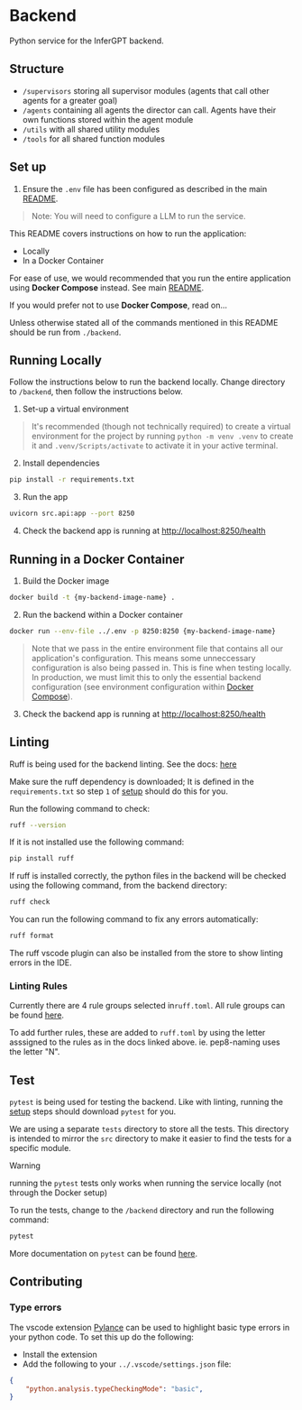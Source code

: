 # Backend

Python service for the InferGPT backend.

## Structure
- `/supervisors` storing all supervisor modules (agents that call other agents for a greater goal)
- `/agents` containing all agents the director can call. Agents have their own functions stored within the agent module
- `/utils` with all shared utility modules
- `/tools` for all shared function modules

## Set up

1. Ensure the `.env` file has been configured as described in the main [README](../README.md).

> Note: You will need to configure a LLM to run the service.

This README covers instructions on how to run the application:
- Locally
- In a Docker Container

For ease of use, we would recommended that you run the entire application using **Docker Compose** instead. See main [README](../README.md).

If you would prefer not to use **Docker Compose**, read on...

Unless otherwise stated all of the commands mentioned in this README should be run from `./backend`.

## Running Locally

Follow the instructions below to run the backend locally. Change directory to `/backend`, then follow the instructions below.

1. Set-up a virtual environment

> It's recommended (though not technically required) to create a virtual environment for the project by running `python -m venv .venv` to create it and `.venv/Scripts/activate` to activate it in your active terminal.

2. Install dependencies

```bash
pip install -r requirements.txt
```

3. Run the app

```bash
uvicorn src.api:app --port 8250
```

4. Check the backend app is running at [http://localhost:8250/health](http://localhost:8250/health)

## Running in a Docker Container

1. Build the Docker image

```bash
docker build -t {my-backend-image-name} .
```

2. Run the backend within a Docker container

```bash
docker run --env-file ../.env -p 8250:8250 {my-backend-image-name}
```

> Note that we pass in the entire environment file that contains all our application's configuration. This means some unneccessary configuration is also being passed in. This is fine when testing locally. In production, we must limit this to only the essential backend configuration (see environment configuration within [Docker Compose](../compose.yml)).

3. Check the backend app is running at [http://localhost:8250/health](http://localhost:8250/health)

## Linting

Ruff is being used for the backend linting. See the docs: [here](https://docs.astral.sh/ruff/)

Make sure the ruff dependency is downloaded; It is defined in the `requirements.txt` so step `1` of [setup](#set-up) should do this for you.

Run the following command to check:

```bash
ruff --version
```

If it is not installed use the following command:

```bash
pip install ruff
```

If ruff is installed correctly, the python files in the backend will be checked using the following command, from the backend directory:

```bash
ruff check
```

You can run the following command to fix any errors automatically:

```bash
ruff format
```

The ruff vscode plugin can also be installed from the store to show linting errors in the IDE.

### Linting Rules

Currently there are 4 rule groups selected in`ruff.toml`. All rule groups can be found [here](https://docs.astral.sh/ruff/rules/).

To add further rules, these are added to `ruff.toml` by using the letter asssigned to the rules as in the docs linked above. ie. pep8-naming uses the letter "N".

## Test

`pytest` is being used for testing the backend. Like with linting, running the [setup](#set-up) steps should download `pytest` for you. 

We are using a separate `tests` directory to store all the tests. This directory is intended to mirror the `src` directory to make it easier to find the tests for a specific module.

> [!WARNING]  
> running the `pytest` tests only works when running the service locally (not through the Docker setup)

To run the tests, change to the `/backend` directory and run the following command:

```bash
pytest
```

More documentation on `pytest` can be found [here](https://docs.pytest.org/en/8.0.x/).

## Contributing

### Type errors

The vscode extension [Pylance](https://marketplace.visualstudio.com/items?itemName=ms-python.vscode-pylance) can be used to highlight basic type errors in your python code. To set this up do the following:

- Install the extension
- Add the following to your `../.vscode/settings.json` file:

```json
{
    "python.analysis.typeCheckingMode": "basic",
}
```